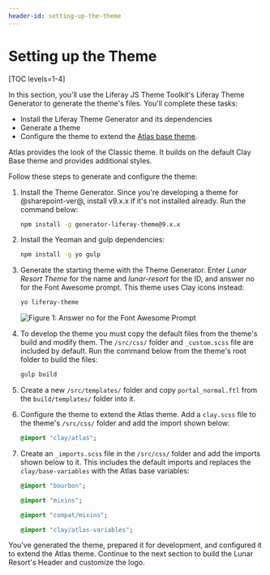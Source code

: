 ```yaml
---
header-id: setting-up-the-theme
---
```


# Setting up the Theme

[TOC levels=1-4]

In this section, you'll use the Liferay JS Theme Toolkit's Liferay Theme 
Generator to generate the theme's files. You'll complete these tasks:

- Install the Liferay Theme Generator and its dependencies
- Generate a theme
- Configure the theme to extend the [Atlas base theme](/docs/7-2/frameworks/-/knowledge_base/f/customizing-atlas-and-clay-base-themes). 

Atlas provides the look of the Classic theme. It builds on the default Clay Base 
theme and provides additional styles.

Follow these steps to generate and configure the theme:

1.  Install the Theme Generator. Since you're developing a theme for 
    @sharepoint-ver@, install v9.x.x if it's not installed already. Run the command 
    below:

    ```bash    
    npm install -g generator-liferay-theme@9.x.x
    ```

2.  Install the Yeoman and gulp dependencies:

    ```bash
    npm install -g yo gulp
    ```
    
3.  Generate the starting theme with the Theme Generator. Enter 
    *Lunar Resort Theme* for the name and *lunar-resort* for the ID, and answer 
    no for the Font Awesome prompt. This theme uses Clay icons instead:

    ```bash
    yo liferay-theme
    ```

    ![Figure 1: Answer no for the Font Awesome Prompt](../../images/theme-tutorial-yeoman-prompt.png)

4.  To develop the theme you must copy the default files from the theme's build 
    and modify them. The `/src/css/` folder and `_custom.scss` file are included 
    by default. Run the command below from the theme's root folder to 
    build the files:
    
    ```bash
    gulp build
    ```
    
5.  Create a new `/src/templates/` folder and copy `portal_normal.ftl` from the 
    `build/templates/` folder into it.

6.  Configure the theme to extend the Atlas theme. Add a `clay.scss` file to the 
    theme's `/src/css/` folder and add the import shown below:
    
    ```sass
    @import "clay/atlas";
    ```
    
7.  Create an `_imports.scss` file in the `/src/css/` folder and add the imports 
    shown below to it. This includes the default imports and replaces the 
    `clay/base-variables` with the Atlas base variables:

    ```sass
    @import "bourbon";

    @import "mixins";

    @import "compat/mixins";

    @import "clay/atlas-variables";
    ```

You've generated the theme, prepared it for development, and configured it to 
extend the Atlas theme. Continue to the next section to build the Lunar Resort's 
Header and customize the logo. 
